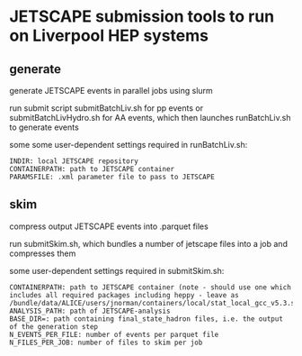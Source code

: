 # JETSCAPE submission tools to run on Liverpool HEP systems

## generate

generate JETSCAPE events in parallel jobs using slurm

run submit script submitBatchLiv.sh for pp events or submitBatchLivHydro.sh for AA events, which then launches runBatchLiv.sh to generate events

some some user-dependent settings required in runBatchLiv.sh:

```
INDIR: local JETSCAPE repository 
CONTAINERPATH: path to JETSCAPE container
PARAMSFILE: .xml parameter file to pass to JETSCAPE
```

## skim

compress output JETSCAPE events into .parquet files

run submitSkim.sh, which bundles a number of jetscape files into a job and compresses them

some user-dependent settings required in submitSkim.sh:

```
CONTAINERPATH: path to JETSCAPE container (note - should use one which includes all required packages including heppy - leave as /bundle/data/ALICE/users/jnorman/containers/local/stat_local_gcc_v5.3.sif)
ANALYSIS_PATH: path of JETSCAPE-analysis
BASE_DIR=: path containing final_state_hadron files, i.e. the output of the generation step
N_EVENTS_PER_FILE: number of events per parquet file
N_FILES_PER_JOB: number of files to skim per job
```

